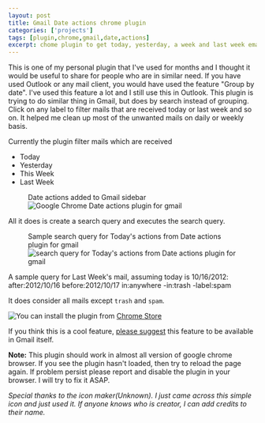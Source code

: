 ```yaml
---
layout: post
title: Gmail Date actions chrome plugin
categories: ['projects']
tags: [plugin,chrome,gmail,date,actions]
excerpt: chome plugin to get today, yesterday, a week and last week email in one click
---
```


This is one of my personal plugin that I've used for months and I thought it would be useful to share for people who are in similar need. If you have used Outlook or any mail client, you would have used the feature "Group by date". I've used this feature a lot and I still use this in Outlook. This plugin is trying to do similar thing in Gmail, but does by search instead of grouping. Click on any label to filter mails that are received today or last week and so on. It helped me clean up most of the unwanted mails on daily or weekly basis. 

Currently the plugin filter mails which are received

* Today
* Yesterday
* This Week
* Last Week

<figure class="image">
<figcaption>Date actions added to Gmail sidebar</figcaption>
<img src="../images/2012/google-chrome-date-actions-plugin-for-gmail.jpg" alt="Google Chrome Date actions plugin for gmail">
</figure>

All it does is create a search query and executes the search query.

<figure class="image">
<figcaption>Sample search query for Today's actions from Date actions plugin for gmail</figcaption>
<img src="../images/2012/search-query-for-today-date-actions.jpg" alt="search query for Today's actions from Date actions plugin for gmail">
</figure>

A sample query for Last Week's mail, assuming today is 10/16/2012:
	after:2012/10/16 before:2012/10/17 in:anywhere -in:trash -label:spam

It does consider all mails except `trash` and `spam`. 

<a style="float:left;" href="https://chrome.google.com/webstore/detail/date-filters-for-gmail/ingccfmdangdapfhfmnhicpmfbofhhlo?hl=en&gl=US"><img src="../images/chrome-web-store.jpg" ></a>

You can install the plugin from [Chrome Store](https://chrome.google.com/webstore/detail/date-filters-for-gmail/ingccfmdangdapfhfmnhicpmfbofhhlo?hl=en&gl=US)

If you think this is a cool feature, [please suggest](https://support.google.com/mail/bin/static.py?hl=en&page=suggestions.cs) this feature to be available in Gmail itself.

<strong>Note:</strong> This plugin should work in almost all version of google chrome browser. If you see the plugin hasn't loaded, then try to reload the page again. If problem persist please report and disable the plugin in your browser. I will try to fix it ASAP.

<em>Special thanks to the icon maker(Unknown). I just came across this simple icon and just used it. If anyone knows who is creator, I can add credits to their name.</em>